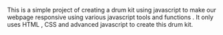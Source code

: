 This is a simple project of creating a drum kit using javascript to make our webpage responsive using various javascript tools and functions . It only uses HTML , CSS and advanced javascript to create this drum kit.
